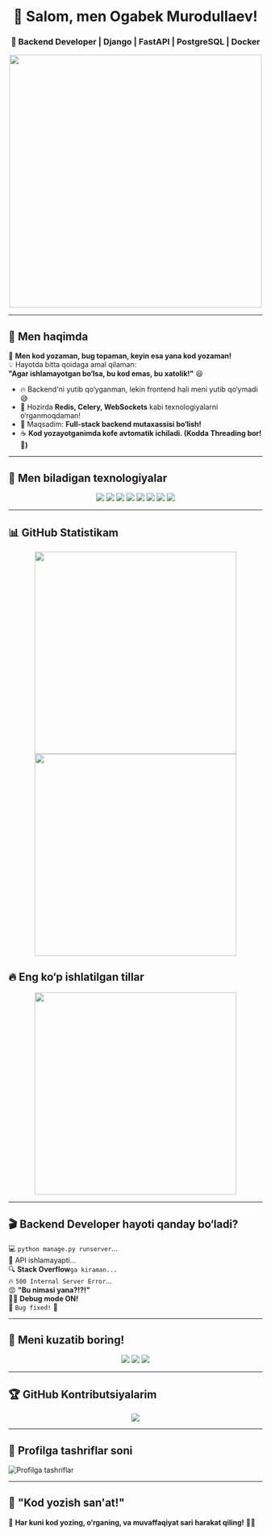 <h1 align="center">👋 Salom, men Ogabek Murodullaev!</h1>
<h3 align="center">🚀 Backend Developer | Django | FastAPI | PostgreSQL | Docker</h3>

<p align="center">
  <img src="https://media.giphy.com/media/3o7abKhOpu0NwenH3O/giphy.gif" width="500">
</p>

---

## 🤖 **Men haqimda**
🚀 **Men kod yozaman, bug topaman, keyin esa yana kod yozaman!**  
💡 Hayotda bitta qoidaga amal qilaman:  
**"Agar ishlamayotgan bo‘lsa, bu kod emas, bu xatolik!"** 😆  

- 🔥 Backend'ni yutib qo‘yganman, lekin frontend hali meni yutib qo‘ymadi 😅  
- 🌱 Hozirda **Redis, Celery, WebSockets** kabi texnologiyalarni o‘rganmoqdaman!  
- 🎯 Maqsadim: **Full-stack backend mutaxassisi bo‘lish!**  
- ☕ **Kod yozayotganimda kofe avtomatik ichiladi. (Kodda Threading bor! 🤣)**  

---

## 🧠 **Men biladigan texnologiyalar**  

<p align="center">
  <img src="https://img.shields.io/badge/Python-3776AB?style=for-the-badge&logo=python&logoColor=white">
  <img src="https://img.shields.io/badge/Django-092E20?style=for-the-badge&logo=django&logoColor=white">
  <img src="https://img.shields.io/badge/DRF-092E20?style=for-the-badge&logo=django&logoColor=white">
  <img src="https://img.shields.io/badge/FastAPI-009688?style=for-the-badge&logo=fastapi&logoColor=white">
  <img src="https://img.shields.io/badge/PostgreSQL-316192?style=for-the-badge&logo=postgresql&logoColor=white">
  <img src="https://img.shields.io/badge/Docker-2496ED?style=for-the-badge&logo=docker&logoColor=white">
  <img src="https://img.shields.io/badge/HTML5-E34F26?style=for-the-badge&logo=html5&logoColor=white">
  <img src="https://img.shields.io/badge/CSS3-1572B6?style=for-the-badge&logo=css3&logoColor=white">
</p>

---

## 📊 **GitHub Statistikam**  
<p align="center">
  <img src="https://github-readme-stats.vercel.app/api?username=OgabekMurodullaev&show_icons=true&theme=radical" width="400">
  <img src="https://github-readme-streak-stats.herokuapp.com/?user=OgabekMurodullaev&theme=radical" width="400">
</p>

## 🔥 **Eng ko‘p ishlatilgan tillar**  
<p align="center">
  <img src="https://github-readme-stats.vercel.app/api/top-langs/?username=OgabekMurodullaev&layout=compact&theme=tokyonight" width="400">
</p>

---

## 🎬 **Backend Developer hayoti qanday bo‘ladi?**  
💻 `python manage.py runserver`...  
🤔 API ishlamayapti...  
🔍 **Stack Overflow**`ga kiraman...`  
🔥 `500 Internal Server Error`...  
😡 **"Bu nimasi yana?!?!"**  
👨‍💻 **Debug mode ON!**  
🚀 `Bug fixed!` 🎉  

---

## 🤩 **Meni kuzatib boring!**  
<p align="center">
  <a href="https://t.me/OgabekMurodullayev"><img src="https://img.shields.io/badge/Telegram-2CA5E0?style=for-the-badge&logo=telegram&logoColor=white"></a>
  <a href="https://linkedin.com/in/Ogabek-Murodullaev"><img src="https://img.shields.io/badge/LinkedIn-0077B5?style=for-the-badge&logo=linkedin&logoColor=white"></a>
  <a href="https://github.com/OgabekMurodullaev"><img src="https://img.shields.io/github/followers/OgabekMurodullaev?style=social"></a>
</p>

---

## 🏆 **GitHub Kontributsiyalarim**  
<p align="center">
  <img src="https://github-profile-summary-cards.vercel.app/api/cards/profile-details?username=OgabekMurodullaev&theme=dracula">
</p>

---

## 👀 **Profilga tashriflar soni**  
![Profilga tashriflar](https://komarev.com/ghpvc/?username=OgabekMurodullaev&color=blue)


---

## 🎯 **"Kod yozish san'at!"**  
🚀 **Har kuni kod yozing, o‘rganing, va muvaffaqiyat sari harakat qiling!** 💪😎  

